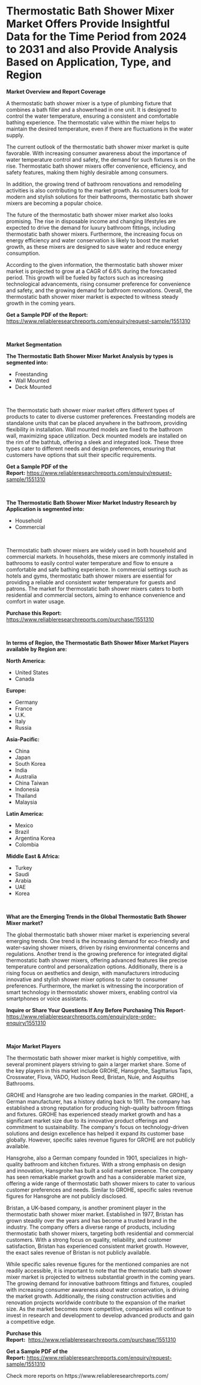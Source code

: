 <p><h1>Thermostatic Bath Shower Mixer Market Offers Provide Insightful Data for the Time Period from 2024 to 2031 and also Provide Analysis Based on Application, Type, and Region</h1></p><p><strong>Market Overview and Report Coverage</strong></p>
<p><p>A thermostatic bath shower mixer is a type of plumbing fixture that combines a bath filler and a showerhead in one unit. It is designed to control the water temperature, ensuring a consistent and comfortable bathing experience. The thermostatic valve within the mixer helps to maintain the desired temperature, even if there are fluctuations in the water supply.</p><p>The current outlook of the thermostatic bath shower mixer market is quite favorable. With increasing consumer awareness about the importance of water temperature control and safety, the demand for such fixtures is on the rise. Thermostatic bath shower mixers offer convenience, efficiency, and safety features, making them highly desirable among consumers.</p><p>In addition, the growing trend of bathroom renovations and remodeling activities is also contributing to the market growth. As consumers look for modern and stylish solutions for their bathrooms, thermostatic bath shower mixers are becoming a popular choice.</p><p>The future of the thermostatic bath shower mixer market also looks promising. The rise in disposable income and changing lifestyles are expected to drive the demand for luxury bathroom fittings, including thermostatic bath shower mixers. Furthermore, the increasing focus on energy efficiency and water conservation is likely to boost the market growth, as these mixers are designed to save water and reduce energy consumption.</p><p>According to the given information, the thermostatic bath shower mixer market is projected to grow at a CAGR of 6.6% during the forecasted period. This growth will be fueled by factors such as increasing technological advancements, rising consumer preference for convenience and safety, and the growing demand for bathroom renovations. Overall, the thermostatic bath shower mixer market is expected to witness steady growth in the coming years.</p></p>
<p><strong>Get a Sample PDF of the Report:</strong> <a href="https://www.reliableresearchreports.com/enquiry/request-sample/1551310">https://www.reliableresearchreports.com/enquiry/request-sample/1551310</a></p>
<p>&nbsp;</p>
<p><strong>Market Segmentation</strong></p>
<p><strong>The Thermostatic Bath Shower Mixer Market Analysis by types is segmented into:</strong></p>
<p><ul><li>Freestanding</li><li>Wall Mounted</li><li>Deck Mounted</li></ul></p>
<p>&nbsp;</p>
<p><p>The thermostatic bath shower mixer market offers different types of products to cater to diverse customer preferences. Freestanding models are standalone units that can be placed anywhere in the bathroom, providing flexibility in installation. Wall mounted models are fixed to the bathroom wall, maximizing space utilization. Deck mounted models are installed on the rim of the bathtub, offering a sleek and integrated look. These three types cater to different needs and design preferences, ensuring that customers have options that suit their specific requirements.</p></p>
<p><strong>Get a Sample PDF of the Report:</strong>&nbsp;<a href="https://www.reliableresearchreports.com/enquiry/request-sample/1551310">https://www.reliableresearchreports.com/enquiry/request-sample/1551310</a></p>
<p>&nbsp;</p>
<p><strong>The Thermostatic Bath Shower Mixer Market Industry Research by Application is segmented into:</strong></p>
<p><ul><li>Household</li><li>Commercial</li></ul></p>
<p>&nbsp;</p>
<p><p>Thermostatic bath shower mixers are widely used in both household and commercial markets. In households, these mixers are commonly installed in bathrooms to easily control water temperature and flow to ensure a comfortable and safe bathing experience. In commercial settings such as hotels and gyms, thermostatic bath shower mixers are essential for providing a reliable and consistent water temperature for guests and patrons. The market for thermostatic bath shower mixers caters to both residential and commercial sectors, aiming to enhance convenience and comfort in water usage.</p></p>
<p><strong>Purchase this Report:</strong>&nbsp; <a href="https://www.reliableresearchreports.com/purchase/1551310">https://www.reliableresearchreports.com/purchase/1551310</a></p>
<p>&nbsp;</p>
<p><strong>In terms of Region, the Thermostatic Bath Shower Mixer Market Players available by Region are:</strong></p>
<p>
    <p> <strong> North America: </strong>
        <ul>
            <li>United States</li>
            <li>Canada</li>
        </ul>
        </p> 
    <p> <strong> Europe: </strong>
        <ul>
            <li>Germany</li>
            <li>France</li>
            <li>U.K.</li>
            <li>Italy</li>
            <li>Russia</li>
        </ul>
        </p> 
    <p> <strong> Asia-Pacific: </strong>
        <ul>
            <li>China</li>
            <li>Japan</li>
            <li>South Korea</li>
            <li>India</li>
            <li>Australia</li>
            <li>China Taiwan</li>
            <li>Indonesia</li>
            <li>Thailand</li>
            <li>Malaysia</li>
        </ul>
        </p> 
    <p> <strong> Latin America: </strong>
        <ul>
            <li>Mexico</li>
            <li>Brazil</li>
            <li>Argentina Korea</li>
            <li>Colombia</li>
        </ul>
        </p> 
    <p> <strong> Middle East & Africa: </strong>
        <ul>
            <li>Turkey</li>
            <li>Saudi</li>
            <li>Arabia</li>
            <li>UAE</li>
            <li>Korea</li>
        </ul>
    </p>
    </p>
<p>&nbsp;</p>
<p><strong>What are the Emerging Trends in the Global Thermostatic Bath Shower Mixer market?</strong></p>
<p><p>The global thermostatic bath shower mixer market is experiencing several emerging trends. One trend is the increasing demand for eco-friendly and water-saving shower mixers, driven by rising environmental concerns and regulations. Another trend is the growing preference for integrated digital thermostatic bath shower mixers, offering advanced features like precise temperature control and personalization options. Additionally, there is a rising focus on aesthetics and design, with manufacturers introducing innovative and stylish shower mixer options to cater to consumer preferences. Furthermore, the market is witnessing the incorporation of smart technology in thermostatic shower mixers, enabling control via smartphones or voice assistants.</p></p>
<p><strong>Inquire or Share Your Questions If Any Before Purchasing This Report</strong>- <a href="https://www.reliableresearchreports.com/enquiry/pre-order-enquiry/1551310">https://www.reliableresearchreports.com/enquiry/pre-order-enquiry/1551310</a></p>
<p>&nbsp;</p>
<p><strong>Major Market Players</strong></p>
<p><p>The thermostatic bath shower mixer market is highly competitive, with several prominent players striving to gain a larger market share. Some of the key players in this market include GROHE, Hansgrohe, Sagittarius Taps, Crosswater, Flova, VADO, Hudson Reed, Bristan, Nuie, and Asquiths Bathrooms.</p><p>GROHE and Hansgrohe are two leading companies in the market. GROHE, a German manufacturer, has a history dating back to 1911. The company has established a strong reputation for producing high-quality bathroom fittings and fixtures. GROHE has experienced steady market growth and has a significant market size due to its innovative product offerings and commitment to sustainability. The company's focus on technology-driven solutions and design excellence has helped it expand its customer base globally. However, specific sales revenue figures for GROHE are not publicly available.</p><p>Hansgrohe, also a German company founded in 1901, specializes in high-quality bathroom and kitchen fixtures. With a strong emphasis on design and innovation, Hansgrohe has built a solid market presence. The company has seen remarkable market growth and has a considerable market size, offering a wide range of thermostatic bath shower mixers to cater to various customer preferences and needs. Similar to GROHE, specific sales revenue figures for Hansgrohe are not publicly disclosed.</p><p>Bristan, a UK-based company, is another prominent player in the thermostatic bath shower mixer market. Established in 1977, Bristan has grown steadily over the years and has become a trusted brand in the industry. The company offers a diverse range of products, including thermostatic bath shower mixers, targeting both residential and commercial customers. With a strong focus on quality, reliability, and customer satisfaction, Bristan has experienced consistent market growth. However, the exact sales revenue of Bristan is not publicly available.</p><p>While specific sales revenue figures for the mentioned companies are not readily accessible, it is important to note that the thermostatic bath shower mixer market is projected to witness substantial growth in the coming years. The growing demand for innovative bathroom fittings and fixtures, coupled with increasing consumer awareness about water conservation, is driving the market growth. Additionally, the rising construction activities and renovation projects worldwide contribute to the expansion of the market size. As the market becomes more competitive, companies will continue to invest in research and development to develop advanced products and gain a competitive edge.</p></p>
<p><strong>Purchase this Report:</strong>&nbsp;&nbsp;<a href="https://www.reliableresearchreports.com/purchase/1551310">https://www.reliableresearchreports.com/purchase/1551310</a></p>
<p></p>
<p><strong>Get a Sample PDF of the Report:</strong>&nbsp;<a href="https://www.reliableresearchreports.com/enquiry/request-sample/1551310">https://www.reliableresearchreports.com/enquiry/request-sample/1551310</a></p>
<p>Check more reports on https://www.reliableresearchreports.com/</p>